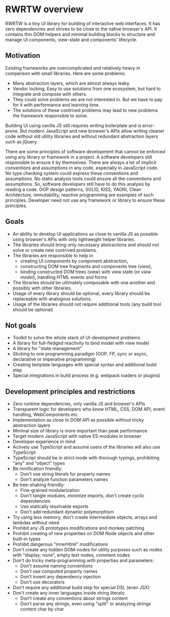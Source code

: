 # RWRTW overview

RWRTW is a tiny UI library for building of interactive web interfaces. It has zero dependencies and strives to be close to the native browser's API. It contains thin DOM helpers and minimal building blocks to structure and manage UI components, view-state and components' lifecycle.

## Motivation

Existing frameworks are overcomplicated and relatively heavy in comparison with small libraries. Here are some problems:

- Many abstraction layers, which are almost always leaky.
- Vendor locking. Easy to use solutions from one ecosystem, but hard to integrate and compose with others.
- They could solve problems we are not interested in. But we have to pay for it with performance and learning time.
- The solutions of these contrived problems may lead to new problems the framework responsible to solve.

Building UI using vanilla JS still requires writing boilerplate and is error-prone. But modern JavaScript and new browser's APIs allow writing cleaner code without old utility libraries and without redundant abstraction layers such as jQuery.

There are some principles of software development that cannot be enforced using any library or framework in a project. A software developers still responsible to ensure it by themselves. There are always a lot of implicit conventions and assumptions in any code, especially in JavaScript code. No type checking system could express these conventions and assumptions. No static analysis tools could ensure all the conventions and assumptions. So, software developers still have to do this analysis by reading a code. OOP design patterns, SOLID, KISS, YAGNI, Clean Architecture, immutability, reactive programming are examples of such principles. Developer need not use any framework or library to ensure these principles.

## Goals

- An ability to develop UI applications as close to vanilla JS as possible using browser's APIs with only lightweight helper libraries.
- The libraries should bring only necessary abstractions and should not solve or create new contrived problems.
- The libraries are responsible to help in
  - creating UI components by component abstraction,
  - constructing DOM tree fragments and components tree (_view_),
  - binding constructed DOM trees (view) with view state (or _view model_), handling HTML events and forms
- The libraries should be ultimately composable with one another and possibly with other libraries.
- Usage of every library should be optional, every library should be replaceable with analogous solutions.
- Usage of the libraries should not require additional tools (any build tool should be optional)

## Not goals

- Toolkit to solve the whole stack of UI-development problems
- A library for full-fledged reactivity to bind model with view model
- A library for "state management"
- Sticking to one programming paradigm (OOP, FP, sync or async, declarative or imperative programming)
- Creating template languages with special syntax and additional build step
- Special integrations in build process (e.g. webpack loaders or plugins)

## Development principles and restrictions

- Zero runtime dependencies, only vanilla JS and browser's APIs
- Transparent logic for developers who know HTML, CSS, DOM API, event handling, WebComponents etc.
- Implementation as close to DOM API as possible without tricky abstraction layers
- Minimal size of library is more important than peak performance
- Target modern JavaScript with native ES-modules in browser
- Developer experience in mind
- Actively use TypeScript and assume users of the libraries will also use TypeScript
- TypeScript should be in strict mode with thorough typings, prohibiting "any" and "object" types
- Be minification friendly:
  - Don't use string literals for property names
  - Don't analyze function parameters names
- Be tree-shaking friendly:
  - Fine-grained modularization
  - Don't tangle modules, minimize imports, don't create cyclic dependencies
  - Use statically resolvable exports
  - Don't add redundant dynamic polymorphism
- Try using less memory, don't create intermediate objects, arrays and lambdas without need
- Prohibit any JS prototypes modifications and monkey patching
- Prohibit creating of new properties on DOM Node objects and other built-in types
- Prohibit dangerous "innerHtml" modifications
- Don't create any hidden DOM-nodes for utility purposes such as nodes with "display: none", empty text nodes, comment nodes
- Don't do tricky meta-programming with properties and parameters:
  - Don't assume naming conventions
  - Don't use computed property names
  - Don't invent any dependency injection
  - Don't use decorators
- Don't require any additional build step for special DSL (even JSX)
- Don't create any inner languages inside string literals:
  - Don't create any conventions about strings content
  - Don't parse any strings, even using "split" or analyzing strings content char by char
